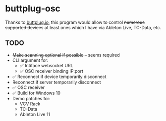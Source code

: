 # buttplug-osc

Thanks to [buttplug.io](https://buttplug.io/), this program would allow to control
~~numerous supported devices~~ at least ones which I have via Ableton Live, TC-Data, etc.

## TODO

* ~~Make scanning optional if possible~~ – seems required
* CLI argument for:
    * ✅ Intiface websocket URL
    * ✅ OSC receiver binding IP:port
* ✅ Reconnect if device temporarily disconnect
* Reconnect if server temporarily disconnect
* ✅ OSC receiver
* ✅ Build for Windows 10
* Demo patches for:
    * VCV Rack
    * TC-Data
    * Ableton Live 11

